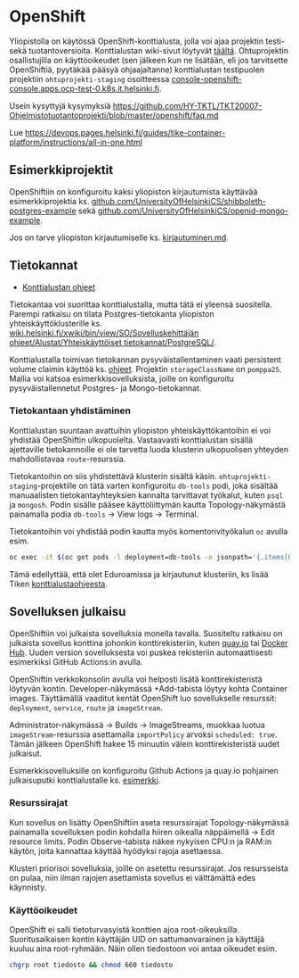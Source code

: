 # OpenShift

Yliopistolla on käytössä OpenShift-konttialusta, jolla voi ajaa projektin testi- sekä tuotantoversioita. Konttialustan wiki-sivut löytyvät [täältä](https://wiki.helsinki.fi/xwiki/bin/view/SO/Sovelluskehitt%C3%A4j%C3%A4n%20ohjeet/Alustat/Tiken%20konttialusta/). Ohtuprojektin osallistujilla on käyttöoikeudet (sen jälkeen kun ne lisätään, eli jos tarvitsette OpenShiftiä, pyytäkää pääsyä ohjaajaltanne) konttialustan testipuolen projektiin `ohtuprojekti-staging` osoitteessa [console-openshift-console.apps.ocp-test-0.k8s.it.helsinki.fi](https://console-openshift-console.apps.ocp-test-0.k8s.it.helsinki.fi/).

Usein kysyttyjä kysymyksiä https://github.com/HY-TKTL/TKT20007-Ohjelmistotuotantoprojekti/blob/master/openshift/faq.md

Lue https://devops.pages.helsinki.fi/guides/tike-container-platform/instructions/all-in-one.html

## Esimerkkiprojektit

OpenShiftiin on konfiguroitu kaksi yliopiston kirjautumista käyttävää esimerkkiprojektia ks. [github.com/UniversityOfHelsinkiCS/shibboleth-postgres-example](https://github.com/UniversityOfHelsinkiCS/shibboleth-postgres-example) sekä [github.com/UniversityOfHelsinkiCS/openid-mongo-example](https://github.com/UniversityOfHelsinkiCS/openid-mongo-example/).

Jos on tarve yliopiston kirjautumiselle ks. [kirjautuminen.md](kirjautuminen.md).

## Tietokannat

- [Konttialustan ohjeet](https://wiki.helsinki.fi/xwiki/bin/view/SO/Sovelluskehitt%C3%A4j%C3%A4n%20ohjeet/Alustat/Tiken%20konttialusta/3%20-%20Ohjeet/Tietokannat/)

Tietokantaa voi suorittaa konttialustalla, mutta tätä ei yleensä suositella. Parempi ratkaisu on tilata Postgres-tietokanta yliopiston yhteiskäyttöklusterille ks. [wiki.helsinki.fi/xwiki/bin/view/SO/Sovelluskehittäjän ohjeet/Alustat/Yhteiskäyttöiset tietokannat/PostgreSQL/](https://wiki.helsinki.fi/xwiki/bin/view/SO/Sovelluskehitt%C3%A4j%C3%A4n%20ohjeet/Alustat/Yhteisk%C3%A4ytt%C3%B6iset%20tietokannat/PostgreSQL/).

Konttialustalla toimivan tietokannan pysyväistallentaminen vaati persistent volume claimin käyttöä ks. [ohjeet]([https://wiki.helsinki.fi/pages/viewpage.action?pageId=350278065](https://wiki.helsinki.fi/xwiki/bin/view/SO/Sovelluskehitt%C3%A4j%C3%A4n%20ohjeet/Alustat/Tiken%20konttialusta/3%20-%20Ohjeet/3.8%20Levyn%20k%C3%A4ytt%C3%B6%20Tiken%20OpenShiftiss%C3%A4/)). Projektin `storageClassName` on `pomppa25`. Mallia voi katsoa esimerkkisovelluksista, joille on konfiguroitu pysyväistallennetut Postgres- ja Mongo-tietokannat.

### Tietokantaan yhdistäminen

Konttialustan suuntaan avattuihin yliopiston yhteiskäyttökantoihin ei voi yhdistää OpenShiftin ulkopuolelta. Vastaavasti konttialustan sisällä ajettaville tietokannoille ei ole tarvetta luoda klusterin ulkopuolisen yhteyden mahdollistavaa `route`-resurssia.

Tietokantoihin on siis yhdistettävä klusterin sisältä käsin. `ohtuprojekti-staging`-projektille on tätä varten konfiguroitu `db-tools` podi, joka sisältää manuaalisten tietokantayhteyksien kannalta tarvittavat työkalut, kuten `psql` ja `mongosh`. Podin sisälle pääsee käyttöliittymän kautta Topology-näkymästä painamalla podia `db-tools` -> View logs -> Terminal.

Tietokantoihin voi yhdistää podin kautta myös komentorivityökalun `oc` avulla esim.

```bash
oc exec -it $(oc get pods -l deployment=db-tools -o jsonpath='{.items[0].metadata.name}') -- psql postgres://kayttaja:salasana@possu-test.it.helsinki.fi:5432/tietokanta
```

Tämä edellyttää, että olet Eduroamissa ja kirjautunut klusteriin, ks lisää Tiken [konttialustaohjeesta](https://wiki.helsinki.fi/xwiki/bin/view/SO/Sovelluskehitt%C3%A4j%C3%A4n%20ohjeet/Alustat/Tiken%20konttialusta/).

## Sovelluksen julkaisu

OpenShiftiin voi julkaista sovelluksia monella tavalla. Suositeltu ratkaisu on julkaista sovellus konttina johonkin konttirekisteriin, kuten [quay.io](https://quay.io/) tai [Docker Hub](https://hub.docker.com/). Uuden version sovelluksesta voi puskea rekisteriin automaattisesti esimerkiksi GitHub Actions:in avulla.

OpenShiftin verkkokonsolin avulla voi helposti lisätä konttirekisteristä löytyvän kontin. Developer-näkymässä +Add-tabista löytyy kohta Container images. Täyttämällä vaaditut kentät OpenShift luo sovellukselle resurssit: `deployment`, `service`, `route` ja `imageStream`.

Administrator-näkymässä -> Builds -> ImageStreams, muokkaa luotua `imageStream`-resurssia asettamalla `importPolicy` arvoksi `scheduled: true`. Tämän jälkeen OpenShift hakee 15 minuutin välein konttirekisteristä uudet julkaisut.

Esimerkkisovelluksille on konfiguroitu Github Actions ja quay.io pohjainen julkaisuputki konttialustalle ks. [esimerkki](https://github.com/UniversityOfHelsinkiCS/shibboleth-postgres-example/blob/main/.github/workflows/staging.yaml).

### Resurssirajat

Kun sovellus on lisätty OpenShiftiin aseta resurssirajat Topology-näkymässä painamalla sovelluksen podin kohdalla hiiren oikealla näppäimellä -> Edit resource limits. Podin Observe-tabista näkee nykyisen CPU:n ja RAM:in käytön, joita kannattaa käyttää hyödyksi rajoja asettaessa.

Klusteri priorisoi sovelluksia, joille on asetettu resurssirajat. Jos resursseista on pulaa, niin ilman rajojen asettamista sovellus ei välttämättä edes käynnisty.


### Käyttöoikeudet

OpenShift ei salli tietoturvasyistä konttien ajoa root-oikeuksilla. Suoritusaikaisen kontin käyttäjän UID on sattumanvarainen ja käyttäjä kuuluu aina root-ryhmään. Näin ollen tiedostoon voi antaa oikeudet esim.

```bash
chgrp root tiedosto && chmod 660 tiedosto
```
